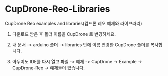 # CupDrone-Reo-Libraries
CupDrone Reo examples and libraries(컵드론 레오 예제와 라이브러리) 


1. 다운로드 받은 후 폴더 이름을 CupDrone 로 변경하세요.

2. 내 문서 -> arduino 폴더 -> libraries 안에 이름 변경한 CupDrone 폴더를 복사합니다. 

3. 아두이노 IDE를  다시 열고 파일 -> 예제 -> CupDrone -> Example -> CupDrone-Reo -> 예제들이 있습니다. 

